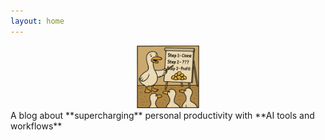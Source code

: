 ```yaml
---
layout: home
---
```

<div style="text-align: center;">
    <a href="/assets/images/cloning_the_goose.png">
        <img 
            src="/assets/images/cloning_the_goose.png" 
            alt="A goose manager pointing at a flip chart that says Step 1 - Clone, Step 2 - ???, Step 3 - Profit, and a drawing of a pile of golden eggs underneath" 
            width="100" 
        />
    </a>
</div>
A blog about **supercharging** personal productivity with **AI tools and workflows**
